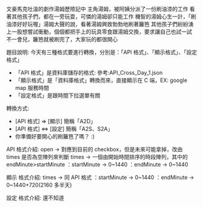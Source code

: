文豪馬克吐溫的劇作湯姆歷險記中
主角湯姆，被阿姨分派了一份刷油漆的工作
看著其他孩子們，都在一旁玩耍，可憐的湯姆卻只能工作
機智的湯姆心生一計，「刷油漆好好玩喔」湯姆大聲的說，看著湯姆興致勃勃地刷著籬笆
其他孩子們紛紛湧上一股想嘗試衝動，個個都把手上的玩具零食跟湯姆交換，要求讓自己也試一試
不一會兒，籬笆就被刷完了，大家玩的都很開心

題目說明: 今天有三種格式要進行轉換，分別是：「API 格式」、「顯示格式」、「設定格式」

- 「API 格式」是資料庫儲存的格式: 參考:API_Cross_Day_1.json
- 「顯示格式」是「資料庫格式」轉換而來，直接顯示在 C 端，EX: google map 服務時間
- 「設定格式」是跟時間下拉選單有關

轉換方式:

- [API 格式] => [顯示]
  簡稱「A2D」
- [API 格式] <=> [設定]
  簡稱「A2S、S2A」
- 你準備好要開心的刷籬笆了嗎？ :)

API 格式介紹:
open -> 對應到目前的 checkbox，但是未來可能拿掉，改由 times 是否為空陣列來判斷
times -> 一個由開始時間排序的時段陣列，其中的 endMinute>startMinute
：startMinute -> 0~1440
：endMinute -> 0~1440

顯示 格式介紹:
times -> 同 API 格式
：startMinute -> 0~1440
：endMinute -> 0~1440+720(2160 多半天)

設定 格式介紹:
還不知道
